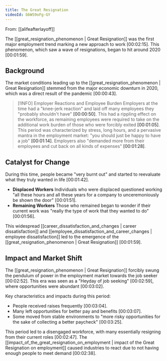 ```yaml
---
title: The Great Resignation
videoId: bbWS9oFg-GY
---
```


From: [[alifeafterlayoff]] <br/> 

The [[great_resignation_phenomenon | Great Resignation]] was the first major employment trend marking a new approach to work <a class="yt-timestamp" data-t="00:02:15">[00:02:15]</a>. This phenomenon, which saw a wave of resignations, began to hit around 2020 <a class="yt-timestamp" data-t="00:01:59">[00:01:59]</a>.

## Background

The market conditions leading up to the [[great_resignation_phenomenon | Great Resignation]] stemmed from the major economic downturn in 2020, which was a direct result of the pandemic <a class="yt-timestamp" data-t="00:00:43">[00:00:43]</a>.

> [!INFO] Employer Reactions and Employee Burden
> Employers at the time had a "knee-jerk reaction" and laid off many employees they "probably shouldn't have" <a class="yt-timestamp" data-t="00:00:50">[00:00:50]</a>. This had a rippling effect on the workforce, as remaining employees were required to take on the additional work burden of those who were forcibly exited <a class="yt-timestamp" data-t="00:01:05">[00:01:05]</a>. This period was characterized by stress, long hours, and a pervasive mantra in the employment market: "you should just be happy to have a job" <a class="yt-timestamp" data-t="00:01:14">[00:01:14]</a>. Employers also "demanded more from their employees and cut back on all kinds of expenses" <a class="yt-timestamp" data-t="00:01:28">[00:01:28]</a>.

## Catalyst for Change

During this time, people became "very burnt out" and started to reevaluate what they truly wanted in life <a class="yt-timestamp" data-t="00:01:42">[00:01:42]</a>.

*   **Displaced Workers** Individuals who were displaced questioned working "all these hours and all these years for a company to unceremoniously be shown the door" <a class="yt-timestamp" data-t="00:01:51">[00:01:51]</a>.
*   **Remaining Workers** Those who remained began to wonder if their current work was "really the type of work that they wanted to do" <a class="yt-timestamp" data-t="00:01:56">[00:01:56]</a>.

This widespread [[career_dissatisfaction_and_changes | career dissatisfaction]] and [[employee_dissatisfaction_and_career_changes | employee dissatisfaction]] led to the emergence of the [[great_resignation_phenomenon | Great Resignation]] <a class="yt-timestamp" data-t="00:01:59">[00:01:59]</a>.

## Impact and Market Shift

The [[great_resignation_phenomenon | Great Resignation]] forcibly swung the pendulum of power in the employment market towards the job seeker <a class="yt-timestamp" data-t="00:02:52">[00:02:52]</a>. This era was seen as a "Heyday of job seeking" <a class="yt-timestamp" data-t="00:02:59">[00:02:59]</a>, where opportunities were abundant <a class="yt-timestamp" data-t="00:03:02">[00:03:02]</a>.

Key characteristics and impacts during this period:
*   People received raises frequently <a class="yt-timestamp" data-t="00:03:04">[00:03:04]</a>.
*   Many left opportunities for better pay and benefits <a class="yt-timestamp" data-t="00:03:07">[00:03:07]</a>.
*   Some moved from stable environments to "more risky opportunities for the sake of collecting a better paycheck" <a class="yt-timestamp" data-t="00:03:25">[00:03:25]</a>.

This period led to a disengaged workforce, with many essentially resigning from their current roles <a class="yt-timestamp" data-t="00:02:47">[00:02:47]</a>. The [[impact_of_the_great_resignation_on_employment | impact of the Great Resignation on employment]] caused industries to react due to not having enough people to meet demand <a class="yt-timestamp" data-t="00:02:38">[00:02:38]</a>.